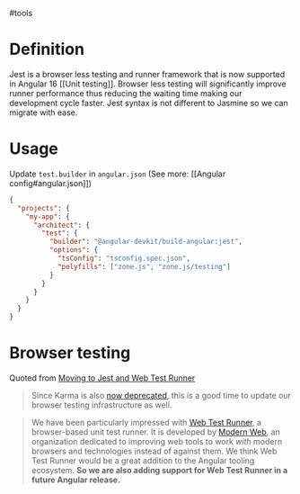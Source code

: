 #tools 
# Definition
Jest is a browser less testing and runner framework that is now supported in Angular 16 [[Unit testing]].
Browser less testing will significantly improve runner performance thus reducing the waiting time making our development cycle faster.
Jest syntax is not different to Jasmine so we can migrate with ease.

# Usage
Update `test.builder` in `angular.json` (See more: [[Angular config#angular.json]])
``` json
{  
  "projects": {  
    "my-app": {  
      "architect": {  
        "test": {  
          "builder": "@angular-devkit/build-angular:jest",  
          "options": {  
            "tsConfig": "tsconfig.spec.json",  
            "polyfills": ["zone.js", "zone.js/testing"]  
          }  
        }  
      }  
    }  
  }  
}
```

# Browser testing
Quoted from [Moving to Jest and Web Test Runner](https://blog.angular.io/moving-angular-cli-to-jest-and-web-test-runner-ef85ef69ceca)

>Since Karma is also [now deprecated](https://github.com/karma-runner/karma), this is a good time to update our browser testing infrastructure as well. 

> We have been particularly impressed with [Web Test Runner](https://modern-web.dev/docs/test-runner/overview/), a browser-based unit test runner. It is developed by [Modern Web](https://modern-web.dev/blog/introducing-modern-web/), an organization dedicated to improving web tools to work _with_ modern browsers and technologies instead of against them. We think Web Test Runner would be a great addition to the Angular tooling ecosystem. **So we are also adding support for Web Test Runner in a future Angular release.** 